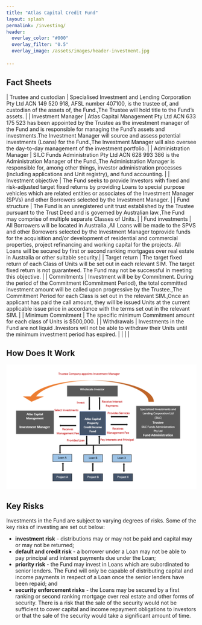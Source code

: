 ```yaml
---
title: "Atlas Capital Credit Fund"
layout: splash
permalink: /investing/
header:
  overlay_color: "#000"
  overlay_filter: "0.5"
  overlay_image: /assets/images/header-investment.jpg

---
```


## Fact Sheets

| Trustee and custodian  | Specialised Investment and Lending Corporation Pty Ltd ACN 149 520 918, AFSL number 407100, is the trustee of, and custodian of the assets of, the Fund.,The Trustee will hold title to the Fund’s assets.                                                                                                                                                                                                                                                                       |
| Investment Manager     | Atlas Capital Management Pty Ltd ACN 633 175 523 has been appointed by the Trustee as the investment manager of the Fund and is responsible for managing the Fund’s assets and investments.The Investment Manager will source and assess potential investments (Loans) for the Fund.,The Investment Manager will also oversee the day-to-day management of the investment portfolio.                                                                                             |
| Administration Manager | SILC Funds Administration Pty Ltd ACN 628 993 386 is the Administration Manager of the Fund.,The Administration Manager is responsible for, among other things, investor administration processes (including applications and Unit registry), and fund accounting.                                                                                                                                                                                                               |
| Investment objective   | The Fund seeks to provide Investors with fixed and risk-adjusted target fixed returns by providing Loans to special purpose vehicles which are related entities or associates of the Investment Manager (SPVs) and other Borrowers selected by the Investment Manager.                                                                                                                                                                                                           |
| Fund structure         | The Fund is an unregistered unit trust established by the Trustee pursuant to the Trust Deed and is governed by Australian law.,The Fund may comprise of multiple separate Classes of Units.                                                                                                                                                                                                                                                                                     |
| Fund investments       | All Borrowers will be located in Australia.,All Loans will be made to the SPVS and other Borrowers selected by the Investment Manager toprovide funds for the acquisition and/or development of residential and commercial properties, project refinancing and working capital for the projects. All Loans will be secured by first or second ranking mortgages over real estate in Australia or other suitable security.|
| Target return          | The target fixed return of each Class of Units will be set out in each relevant SIM. The target fixed return is not guaranteed. The Fund may not be successful in meeting this objective.                                                                                                                                                                                                                                                                                        |
| Commitments            | Investment will be by Commitment. During the period of the Commitment (Commitment Period), the total committed investment amount will be called upon progressive by the Trustee.,The Commitment Period for each Class is set out in the relevant SIM.,Once an applicant has paid the call amount, they will be issued Units at the current applicable issue price in accordance with the terms set out in the relevant SIM.                                                      |
| Minimum Commitment     | The specific minimum Commitment amount for each class of Units is $500,000.                                                                                                                                                                                                                                                                  |
| Withdrawals            | Investments in the Fund are not liquid .Investors will not be able to withdraw their Units until the minimum investment period has expired.                                                                                                                                                                                                                                                         |
|                        |                                                                                                                                                                                                                                                                                                                                                                                                                                                                                  |

## How Does It Work

![full](/assets/images/structure.png)

## Key Risks

Investments in the Fund are subject to varying degrees of risks.  Some of the key risks of investing are set out below:
- **investment risk** - distributions may or may not be paid and capital may or may not be returned;
- **default and credit risk** - a borrower under a Loan may not be able to pay principal and interest payments due under the Loan;
- **priority risk** - the Fund may invest in Loans which are subordinated to senior lenders.  The Fund will only be capable of distributing capital and income payments in respect of a Loan once the senior lenders have been repaid; and
- **security enforcement risks** - the Loans may be secured by a first ranking or second ranking mortgage over real estate and other forms of security.  There is a risk that the sale of the security would not be sufficient to cover capital and income repayment obligations to investors or that the sale of the security would take a significant amount of time.

